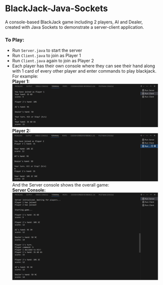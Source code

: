 # BlackJack-Java-Sockets
 A console-based BlackJack game including 2 players, AI and Dealer, created with Java Sockets to demonstrate a server-client application.

 ### To Play:
 - Run ```Server.java``` to start the server
 - Run ```Client.java``` to join as Player 1
 - Run ```Client.java``` again to join as Player 2
 - Each player has their own console where they can see their hand along with 1 card of every other player and enter commands to play blackjack. For example:\
 **Player 1:** ![Player 1 console](img/player1-example.png)\
 **Player 2:** ![Player 2 console](img/player2-example.png)\
 And the Server console shows the overall game:\
 **Server Console:** ![Server console](img/server-example.png)
